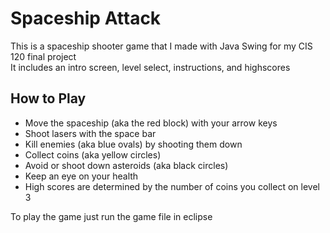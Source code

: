 # Spaceship Attack
This is a spaceship shooter game that I made with Java Swing for my CIS 120 final project  
It includes an intro screen, level select, instructions, and highscores   
  
## How to Play
* Move the spaceship (aka the red block) with your arrow keys
* Shoot lasers with the space bar
* Kill enemies (aka blue ovals) by shooting them down
* Collect coins (aka yellow circles)
* Avoid or shoot down asteroids (aka black circles)
* Keep an eye on your health
* High scores are determined by the number of coins you collect on level 3
  
To play the game just run the game file in eclipse
